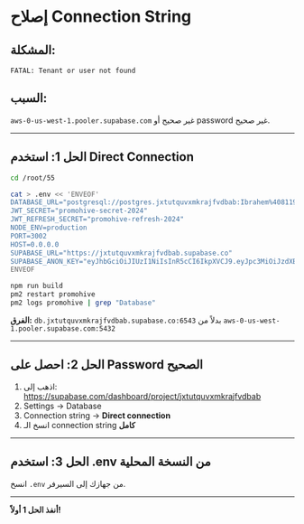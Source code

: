 # إصلاح Connection String

## المشكلة:
```
FATAL: Tenant or user not found
```

## السبب:
`aws-0-us-west-1.pooler.supabase.com` غير صحيح أو password غير صحيح.

---

## الحل 1: استخدم Direct Connection

```bash
cd /root/55

cat > .env << 'ENVEOF'
DATABASE_URL="postgresql://postgres.jxtutquvxmkrajfvdbab:Ibrahem%40811997@db.jxtutquvxmkrajfvdbab.supabase.co:6543/postgres"
JWT_SECRET="promohive-secret-2024"
JWT_REFRESH_SECRET="promohive-refresh-2024"
NODE_ENV=production
PORT=3002
HOST=0.0.0.0
SUPABASE_URL="https://jxtutquvxmkrajfvdbab.supabase.co"
SUPABASE_ANON_KEY="eyJhbGciOiJIUzI1NiIsInR5cCI6IkpXVCJ9.eyJpc3MiOiJzdXBhYmFzZSIsInJlZiI6Imp4dHV0cXV2eG1rcmFqZnZkYmFiIiwicm9sZSI6ImFub24iLCJpYXQiOjE3NjE0NDA5MjcsImV4cCI6MjA3NzAxNjkyN30.jLMQWJqwj6Amja-bsBmLwZjmTHgusL_1q2n_ZThbRrM"
ENVEOF

npm run build
pm2 restart promohive
pm2 logs promohive | grep "Database"
```

**الفرق:** `db.jxtutquvxmkrajfvdbab.supabase.co:6543` بدلاً من `aws-0-us-west-1.pooler.supabase.com:5432`

---

## الحل 2: احصل على Password الصحيح

1. اذهب إلى: https://supabase.com/dashboard/project/jxtutquvxmkrajfvdbab
2. Settings → Database
3. Connection string → **Direct connection**
4. انسخ الـ connection string **كامل**

---

## الحل 3: استخدم .env من النسخة المحلية

انسخ `.env` من جهازك إلى السيرفر.

---

**أنفذ الحل 1 أولاً!**

